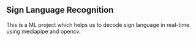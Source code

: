 ## Sign Language Recognition
This is a ML project which helps us to decode sign language in real-time using mediapipe and opencv.
